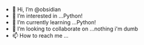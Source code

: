- 👋 Hi, I’m @obsidian
- 👀 I’m interested in ...Python!
- 🌱 I’m currently learning ...Python!
- 💞️ I’m looking to collaborate on ...nothing i'm dumb
- 📫 How to reach me ...

<!---
lucasgizmo/lucasgizmo is a ✨ special ✨ repository because its `README.md` (this file) appears on your GitHub profile.
You can click the Preview link to take a look at your changes.
--->
